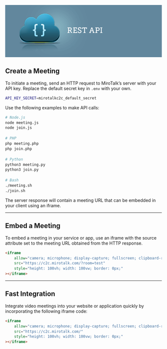 ![restAPI](restAPI.png)

## Create a Meeting

To initiate a meeting, send an HTTP request to MiroTalk’s server with your API key. Replace the default secret key in `.env` with your own.

```bash
API_KEY_SECRET=mirotalkc2c_default_secret
```

Use the following examples to make API calls:

```bash
# Node.js
node meeting.js
node join.js

# PHP
php meeting.php
php join.php

# Python
python3 meeting.py
python3 join.py

# Bash
./meeting.sh
./join.sh
```

The server response will contain a meeting URL that can be embedded in your client using an iframe.

---

## Embed a Meeting

To embed a meeting in your service or app, use an iframe with the source attribute set to the meeting URL obtained from the HTTP response.

```html
<iframe
    allow="camera; microphone; display-capture; fullscreen; clipboard-read; clipboard-write; web-share; autoplay"
    src="https://c2c.mirotalk.com/?room=test"
    style="height: 100vh; width: 100vw; border: 0px;"
></iframe>
```

---

## Fast Integration

Integrate video meetings into your website or application quickly by incorporating the following iframe code:

```html
<iframe
    allow="camera; microphone; display-capture; fullscreen; clipboard-read; clipboard-write; web-share; autoplay"
    src="https://c2c.mirotalk.com/"
    style="height: 100vh; width: 100vw; border: 0px;"
></iframe>
```
